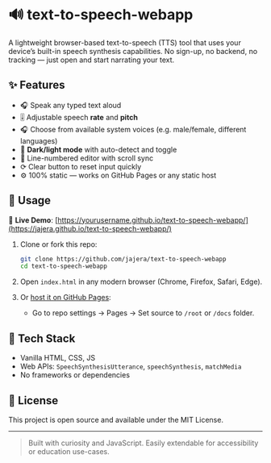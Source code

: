 # 🔊 text-to-speech-webapp

A lightweight browser-based text-to-speech (TTS) tool that uses your device’s built-in speech synthesis capabilities. No sign-up, no backend, no tracking — just open and start narrating your text.

## ✨ Features

* 🎧 Speak any typed text aloud
* 🎚 Adjustable speech **rate** and **pitch**
* 🎧 Choose from available system voices (e.g. male/female, different languages)
* 🍗 **Dark/light mode** with auto-detect and toggle
* 📝 Line-numbered editor with scroll sync
* ⟳ Clear button to reset input quickly
* ⚙️ 100% static — works on GitHub Pages or any static host

## 🚀 Usage

🔗 **Live Demo**: [https://yourusername.github.io/text-to-speech-webapp/](https://jajera.github.io/text-to-speech-webapp/)

1. Clone or fork this repo:

   ```bash
   git clone https://github.com/jajera/text-to-speech-webapp
   cd text-to-speech-webapp
   ```

2. Open `index.html` in any modern browser (Chrome, Firefox, Safari, Edge).

3. Or [host it on GitHub Pages](https://pages.github.com/):

   * Go to repo settings → Pages → Set source to `/root` or `/docs` folder.

## 🧠 Tech Stack

* Vanilla HTML, CSS, JS
* Web APIs: `SpeechSynthesisUtterance`, `speechSynthesis`, `matchMedia`
* No frameworks or dependencies

## 📄 License

This project is open source and available under the MIT License.

---

> Built with curiosity and JavaScript. Easily extendable for accessibility or education use-cases.
